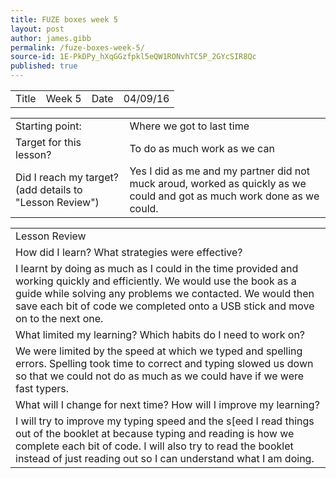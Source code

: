 ```yaml
---
title: FUZE boxes week 5
layout: post
author: james.gibb
permalink: /fuze-boxes-week-5/
source-id: 1E-PkDPy_hXqGGzfpkl5eQW1RONvhTC5P_2GYcSIR8Qc
published: true
---
```

<table>
  <tr>
    <td>Title</td>
    <td>Week 5 </td>
    <td>Date</td>
    <td>04/09/16</td>
  </tr>
</table>


<table>
  <tr>
    <td>Starting point:</td>
    <td>Where we got to last time</td>
  </tr>
  <tr>
    <td>Target for this lesson?</td>
    <td>To do as much work as we can</td>
  </tr>
  <tr>
    <td>Did I reach my target? 
(add details to "Lesson Review")</td>
    <td>Yes I did as me and my partner did not muck aroud, worked as quickly as we could and got as much work done as we could.</td>
  </tr>
</table>


<table>
  <tr>
    <td>Lesson Review</td>
  </tr>
  <tr>
    <td>How did I learn? What strategies were effective? </td>
  </tr>
  <tr>
    <td>I learnt by doing as much as I could in the time provided and working quickly and efficiently. We would use the book as a guide while solving any problems we contacted. We would then save each bit of code we completed onto a USB stick and move on to the next one.

</td>
  </tr>
  <tr>
    <td>What limited my learning? Which habits do I need to work on? </td>
  </tr>
  <tr>
    <td>We were limited by the speed at which we typed and spelling errors. Spelling took time to correct and typing slowed us down so that we could not do as much as we could have if we were fast typers.</td>
  </tr>
  <tr>
    <td>What will I change for next time? How will I improve my learning?</td>
  </tr>
  <tr>
    <td>I will try to improve my typing speed and the s[eed I read things out of the booklet at because typing and reading is how we complete each bit of code. I will also try to read the booklet instead of just reading out so I can  understand what I am doing.</td>
  </tr>
</table>


